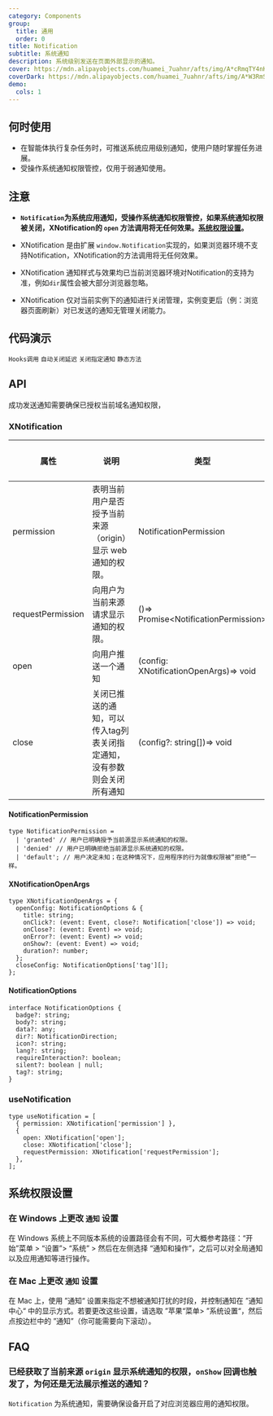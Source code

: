 ```yaml
---
category: Components
group:
  title: 通用
  order: 0
title: Notification
subtitle: 系统通知
description: 系统级别发送在页面外部显示的通知。
cover: https://mdn.alipayobjects.com/huamei_7uahnr/afts/img/A*cRmqTY4nKPEAAAAAAAAAAAAADrJ8AQ/original
coverDark: https://mdn.alipayobjects.com/huamei_7uahnr/afts/img/A*W3RmSov-xVMAAAAAAAAAAAAADrJ8AQ/original
demo:
  cols: 1
---
```


## 何时使用

- 在智能体执行复杂任务时，可推送系统应用级别通知，使用户随时掌握任务进展。
- 受操作系统通知权限管控，仅用于弱通知使用。

## 注意

- **`Notification`为系统应用通知，受操作系统通知权限管控，如果系统通知权限被关闭，XNotification的 `open` 方法调用将无任何效果。[系统权限设置](#系统权限设置)。**
- XNotification 是由扩展 `window.Notification`实现的，如果浏览器环境不支持Notification，XNotification的方法调用将无任何效果。

- XNotification 通知样式与效果均已当前浏览器环境对Notification的支持为准，例如`dir`属性会被大部分浏览器忽略。
- XNotification 仅对当前实例下的通知进行关闭管理，实例变更后（例：浏览器页面刷新）对已发送的通知无管理关闭能力。

## 代码演示

<!-- prettier-ignore -->
<code src="./demo/hooks.tsx">Hooks调用</code> 
<code src="./demo/duration.tsx">自动关闭延迟</code> 
<code src="./demo/close_tag.tsx">关闭指定通知</code> 
<code src="./demo/static-method.tsx">静态方法</code>

## API

成功发送通知需要确保已授权当前域名通知权限，

### XNotification

<!-- prettier-ignore -->
| 属性 | 说明 | 类型 | 默认值 | 版本 |
| --- | --- | --- | --- | --- |
| permission | 表明当前用户是否授予当前来源（origin）显示 web 通知的权限。 | NotificationPermission | - | - |
| requestPermission| 向用户为当前来源请求显示通知的权限。 | ()=> Promise\<NotificationPermission\> | - | - |
|open |向用户推送一个通知|(config: XNotificationOpenArgs)=> void | - | - |
|close|关闭已推送的通知，可以传入tag列表关闭指定通知，没有参数则会关闭所有通知|(config?: string[])=> void | - | - |

#### NotificationPermission

```tsx | pure
type NotificationPermission =
  | 'granted' // 用户已明确授予当前源显示系统通知的权限。
  | 'denied' // 用户已明确拒绝当前源显示系统通知的权限。
  | 'default'; // 用户决定未知；在这种情况下，应用程序的行为就像权限被“拒绝”一样。
```

#### XNotificationOpenArgs

```tsx | pure
type XNotificationOpenArgs = {
  openConfig: NotificationOptions & {
    title: string;
    onClick?: (event: Event, close?: Notification['close']) => void;
    onClose?: (event: Event) => void;
    onError?: (event: Event) => void;
    onShow?: (event: Event) => void;
    duration?: number;
  };
  closeConfig: NotificationOptions['tag'][];
};
```

#### NotificationOptions

```tsx | pure
interface NotificationOptions {
  badge?: string;
  body?: string;
  data?: any;
  dir?: NotificationDirection;
  icon?: string;
  lang?: string;
  requireInteraction?: boolean;
  silent?: boolean | null;
  tag?: string;
}
```

### useNotification

```tsx | pure
type useNotification = [
  { permission: XNotification['permission'] },
  {
    open: XNotification['open'];
    close: XNotification['close'];
    requestPermission: XNotification['requestPermission'];
  },
];
```

## 系统权限设置

### 在 Windows 上更改 `通知` 设置

在 Windows 系统上不同版本系统的设置路径会有不同，可大概参考路径：“开始”菜单 > “设置”> “系统” > 然后在左侧选择 “通知和操作”，之后可以对全局通知以及应用通知等进行操作。

### 在 Mac 上更改 `通知` 设置

在 Mac 上，使用 ”通知“ 设置来指定不想被通知打扰的时段，并控制通知在 ”通知中心“ 中的显示方式。若要更改这些设置，请选取 ”苹果“菜单> ”系统设置“，然后点按边栏中的 ”通知”（你可能需要向下滚动）。

## FAQ

### 已经获取了当前来源 `origin` 显示系统通知的权限，`onShow` 回调也触发了，为何还是无法展示推送的通知？

`Notification` 为系统通知，需要确保设备开启了对应浏览器应用的通知权限。
